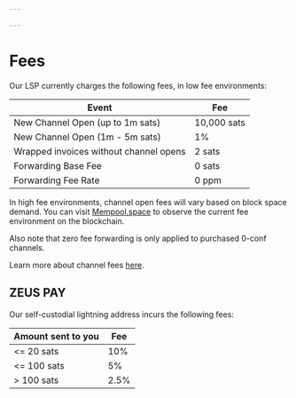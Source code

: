 ```yaml
---

---
```


# Fees

Our LSP currently charges the following fees, in low fee environments:

| Event                                      | Fee           |
| -----------------------------------------  | ------------- |
| New Channel Open (up to 1m sats)           | 10,000 sats   |
| New Channel Open (1m - 5m sats)            | 1%            |
| Wrapped invoices without channel opens     | 2 sats        |
| Forwarding Base Fee                        | 0 sats        |
| Forwarding Fee Rate                        | 0 ppm         |

In high fee environments, channel open fees will vary based on block space demand. You can visit [Mempool.space](https://mempool.space/) to observe the current fee environment on the blockchain.

Also note that zero fee forwarding is only applied to purchased 0-conf channels.

Learn more about channel fees [here](https://docs.lightning.engineering/lightning-network-tools/lnd/channel-fees).

## ZEUS PAY

Our self-custodial lightning address incurs the following fees:

| Amount sent to you                         | Fee           |
| -----------------------------------------  | ------------- |
| <= 20 sats                                 | 10%           |
| <= 100 sats                                | 5%            |
| > 100 sats                                 | 2.5%          |
